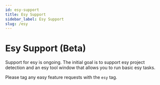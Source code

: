 ```yaml
---
id: esy-support
title: Esy Support
sidebar_label: Esy Support
slug: /esy
---
```


# Esy Support (Beta)

Support for esy is ongoing. The initial goal is to support esy project detection and an esy tool window that allows you to run basic esy tasks.

Please tag any easy feature requests with the `esy` tag.
